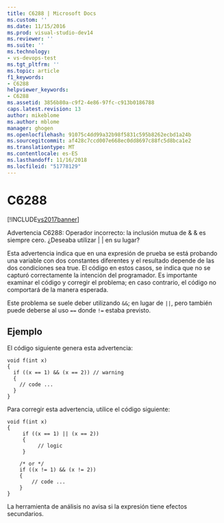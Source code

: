```yaml
---
title: C6288 | Microsoft Docs
ms.custom: ''
ms.date: 11/15/2016
ms.prod: visual-studio-dev14
ms.reviewer: ''
ms.suite: ''
ms.technology:
- vs-devops-test
ms.tgt_pltfrm: ''
ms.topic: article
f1_keywords:
- C6288
helpviewer_keywords:
- C6288
ms.assetid: 3856b80a-c9f2-4e86-97fc-c913b0186788
caps.latest.revision: 13
author: mikeblome
ms.author: mblome
manager: ghogen
ms.openlocfilehash: 91075c4dd99a32b98f5831c595b8262ecbd1a24b
ms.sourcegitcommit: af428c7ccd007e668ec0dd8697c88fc5d8bca1e2
ms.translationtype: MT
ms.contentlocale: es-ES
ms.lasthandoff: 11/16/2018
ms.locfileid: "51778129"
---
```

# <a name="c6288"></a>C6288
[!INCLUDE[vs2017banner](../includes/vs2017banner.md)]

Advertencia C6288: Operador incorrecto: la inclusión mutua de & & es siempre cero. ¿Deseaba utilizar &#124; &#124; en su lugar?  
  
 Esta advertencia indica que en una expresión de prueba se está probando una variable con dos constantes diferentes y el resultado depende de las dos condiciones sea true. El código en estos casos, se indica que no se capturó correctamente la intención del programador. Es importante examinar el código y corregir el problema; en caso contrario, el código no comportará de la manera esperada.  
  
 Este problema se suele deber utilizando `&&`; en lugar de `||`, pero también puede deberse al uso `==` donde `!=` estaba previsto.  
  
## <a name="example"></a>Ejemplo  
 El código siguiente genera esta advertencia:  
  
```  
void f(int x)  
{  
  if ((x == 1) && (x == 2)) // warning  
  {  
    // code ...  
  }  
}  
```  
  
 Para corregir esta advertencia, utilice el código siguiente:  
  
```  
void f(int x)  
{  
     if ((x == 1) || (x == 2))   
     {  
          // logic  
     }  
  
    /* or */  
    if ((x != 1) && (x != 2))  
    {  
        // code ...  
    }  
}  
```  
  
 La herramienta de análisis no avisa si la expresión tiene efectos secundarios.



